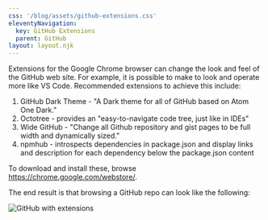 ```yaml
---
css: '/blog/assets/github-extensions.css'
eleventyNavigation:
  key: GitHub Extensions
  parent: GitHub
layout: layout.njk
---
```


Extensions for the Google Chrome browser can change
the look and feel of the GitHub web site.
For example, it is possible to make to look and operate
more like VS Code.
Recommended extensions to achieve this include:

1. GitHub Dark Theme - "A Dark theme for all of GitHub based on Atom One Dark."
1. Octotree - provides an "easy-to-navigate code tree, just like in IDEs"
1. Wide GitHub - "Change all Github repository and gist pages to be full width and dynamically sized."
1. npmhub - introspects dependencies in package.json and display links and description for each dependency below the package.json content

To download and install these, browse <https://chrome.google.com/webstore/>.

The end result is that browsing a GitHub repo can look like the following:

![GitHub with extensions](/blog/assets/github-with-extensions.png)
